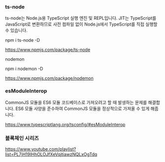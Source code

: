 ### ts-node

ts-node는 Node.js용 TypeScript 실행 엔진 및 REPL입니다. JIT는 TypeScript를 JavaScript로 변환하므로 사전 컴파일 없이 Node.js에서 TypeScript를 직접 실행할 수 있습니다.

npm i ts-node -D

https://www.npmjs.com/package/ts-node

nodemon

npm i nodemon -D

https://www.npmjs.com/package/nodemon

### esModuleInterop

CommonJS 모듈을 ES6 모듈 코드베이스로 가져오려고 할 때 발생하는 문제를 해결합니다. ES6 모듈 사양을 준수하여 CommonJS 모듈을 정상적으로 가져올 수 있게 해줍니다.

https://www.typescriptlang.org/tsconfig/#esModuleInterop

### 블록체인 시리즈

https://www.youtube.com/playlist?list=PL7jH19IHhOLOJfXeVqjtiawzNQLxOgTdq